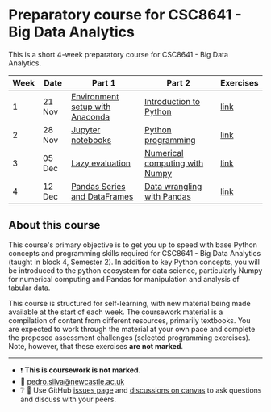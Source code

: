 # Preparatory course for CSC8641 - Big Data Analytics

This is a short 4-week preparatory course for CSC8641 - Big Data Analytics.

| Week | Date   | Part 1                                                       | Part 2                                                     | Exercises                            |
| ---- | ------ | ------------------------------------------------------------ | ---------------------------------------------------------- | ------------------------------------ |
| 1    | 21 Nov | [Environment setup with Anaconda](week-01/week-01-part-1.md) | [Introduction to Python](week-01/week-01-part-2.md)        | [link](week-01/week-01-exercises.md) |
| 2    | 28 Nov | [Jupyter notebooks](week-02/week-02-part1.md)                | [Python programming](week-02/week-02-part2.md)             | [link](week-02/week-02-exercises.md) |
| 3    | 05 Dec | [Lazy evaluation](week-03/week-03-part1.md)                  | [Numerical computing with Numpy](week-03/week-03-part2.md) | [link](week-03/week-03-exercises.md) |
| 4    | 12 Dec | [Pandas Series and DataFrames](week-04/week-04-part1.md)     | [Data wrangling with Pandas](week-04/week-04-part2.md)     | [link](week-04/week-04-exercises.md) |

## About this course

This course's primary objective is to get you up to speed with base Python concepts and programming
skills required for CSC8641 - Big Data Analytics (taught in block 4, Semester 2). In addition to key
Python concepts, you will be introduced to the python ecosystem for data science, particularly Numpy
for numerical computing and Pandas for manipulation and analysis of tabular data.

This course is structured for self-learning, with new material being made available at the start of
each week. The coursework material is a compilation of content from different resources, primarily
textbooks. You are expected to work through the material at your own pace and complete the proposed
assessment challenges (selected programming exercises). Note, however, that these exercises **are
not marked**.

---

- :heavy_exclamation_mark: **This is coursework is not marked.**
- :email: pedro.silva@newcastle.ac.uk
- :grey_question: :speech_balloon: Use GitHub [issues
page](https://github.com/NewcastleComputingScience/csc8641/issues) and [discussions on
canvas](https://ncl.instructure.com/courses/44969/discussion_topics) to ask questions and
discuss with your peers.
